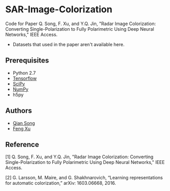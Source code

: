 # SAR-Image-Colorization
Code for Paper Q. Song, F. Xu, and Y.Q. Jin, "Radar Image Colorization: Converting Single-Polarization to Fully Polarimetric Using Deep Neural Networks," IEEE Access.

* Datasets that used in the paper aren't available here.

## Prerequisites
- Python 2.7
- [Tensorflow](https://www.tensorflow.org/)
- [SciPy](http://www.scipy.org/install.html)
- [NumPy](http://www.numpy.org/)
- h5py


## Authors
- [Qian Song](https://github.com/QianSong-Cherry)
- [Feng Xu](https://github.com/fudanxu)

## Reference
[1] Q. Song, F. Xu, and Y.Q. Jin, "Radar Image Colorization: Converting Single-Polarization to Fully Polarimetric Using Deep Neural Networks," IEEE Access.

[2] G. Larsson, M. Maire, and G. Shakhnarovich, “Learning representations for automatic colorization,” arXiv: 1603.06668, 2016.
